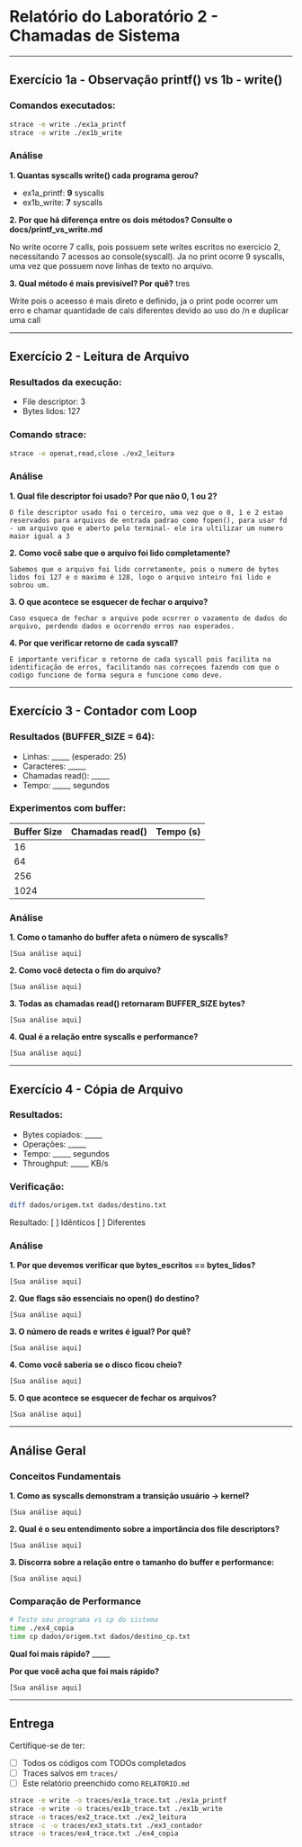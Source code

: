 # Relatório do Laboratório 2 - Chamadas de Sistema

---

## Exercício 1a - Observação printf() vs 1b - write()

### Comandos executados:
```bash
strace -e write ./ex1a_printf
strace -e write ./ex1b_write
```

### Análise

**1. Quantas syscalls write() cada programa gerou?**
- ex1a_printf: __9__ syscalls
- ex1b_write: __7__ syscalls

**2. Por que há diferença entre os dois métodos? Consulte o docs/printf_vs_write.md**

No write ocorre 7 calls, pois possuem sete writes escritos no exercicio 2, necessitando 7 acessos ao console(syscall).
Ja no print ocorre 9 syscalls, uma vez que possuem nove linhas de texto no arquivo. 

**3. Qual método é mais previsível? Por quê?**
tres

Write pois o aceesso é mais direto e definido, ja o print pode ocorrer um erro e chamar quantidade de cals diferentes devido ao uso do /n e duplicar uma call

---

## Exercício 2 - Leitura de Arquivo

### Resultados da execução:
- File descriptor: 3
- Bytes lidos: 127

### Comando strace:
```bash
strace -e openat,read,close ./ex2_leitura
```

### Análise

**1. Qual file descriptor foi usado? Por que não 0, 1 ou 2?**

```
O file descriptor usado foi o terceiro, uma vez que o 0, 1 e 2 estao reservados para arquivos de entrada padrao como fopen(), para usar fd - um arquivo que e aberto pelo terminal- ele ira ultilizar um numero maior igual a 3
```

**2. Como você sabe que o arquivo foi lido completamente?**

```
Sabemos que o arquivo foi lido corretamente, pois o numero de bytes lidos foi 127 e o maximo é 128, logo o arquivo inteiro foi lido e sobrou um. 
```

**3. O que acontece se esquecer de fechar o arquivo?**

```
Caso esqueca de fechar o arquivo pode ocorrer o vazamento de dados do arquivo, perdendo dados e ocorrendo erros nao esperados.
```

**4. Por que verificar retorno de cada syscall?**

```
E importante verificar o retorno de cada syscall pois facilita na identificação de erros, facilitando nas correçoes fazendo com que o codigo funcione de forma segura e funcione como deve.
```

---

## Exercício 3 - Contador com Loop

### Resultados (BUFFER_SIZE = 64):
- Linhas: _____ (esperado: 25)
- Caracteres: _____
- Chamadas read(): _____
- Tempo: _____ segundos

### Experimentos com buffer:

| Buffer Size | Chamadas read() | Tempo (s) |
|-------------|-----------------|-----------|
| 16          |                 |           |
| 64          |                 |           |
| 256         |                 |           |
| 1024        |                 |           |

### Análise

**1. Como o tamanho do buffer afeta o número de syscalls?**

```
[Sua análise aqui]
```

**2. Como você detecta o fim do arquivo?**

```
[Sua análise aqui]
```

**3. Todas as chamadas read() retornaram BUFFER_SIZE bytes?**

```
[Sua análise aqui]
```

**4. Qual é a relação entre syscalls e performance?**

```
[Sua análise aqui]
```

---

## Exercício 4 - Cópia de Arquivo

### Resultados:
- Bytes copiados: _____
- Operações: _____
- Tempo: _____ segundos
- Throughput: _____ KB/s

### Verificação:
```bash
diff dados/origem.txt dados/destino.txt
```
Resultado: [ ] Idênticos [ ] Diferentes

### Análise

**1. Por que devemos verificar que bytes_escritos == bytes_lidos?**

```
[Sua análise aqui]
```

**2. Que flags são essenciais no open() do destino?**

```
[Sua análise aqui]
```

**3. O número de reads e writes é igual? Por quê?**

```
[Sua análise aqui]
```

**4. Como você saberia se o disco ficou cheio?**

```
[Sua análise aqui]
```

**5. O que acontece se esquecer de fechar os arquivos?**

```
[Sua análise aqui]
```

---

## Análise Geral

### Conceitos Fundamentais

**1. Como as syscalls demonstram a transição usuário → kernel?**

```
[Sua análise aqui]
```

**2. Qual é o seu entendimento sobre a importância dos file descriptors?**

```
[Sua análise aqui]
```

**3. Discorra sobre a relação entre o tamanho do buffer e performance:**

```
[Sua análise aqui]
```

### Comparação de Performance

```bash
# Teste seu programa vs cp do sistema
time ./ex4_copia
time cp dados/origem.txt dados/destino_cp.txt
```

**Qual foi mais rápido?** _____

**Por que você acha que foi mais rápido?**

```
[Sua análise aqui]
```

---

## Entrega

Certifique-se de ter:
- [ ] Todos os códigos com TODOs completados
- [ ] Traces salvos em `traces/`
- [ ] Este relatório preenchido como `RELATORIO.md`

```bash
strace -e write -o traces/ex1a_trace.txt ./ex1a_printf
strace -e write -o traces/ex1b_trace.txt ./ex1b_write
strace -o traces/ex2_trace.txt ./ex2_leitura
strace -c -o traces/ex3_stats.txt ./ex3_contador
strace -o traces/ex4_trace.txt ./ex4_copia
```
